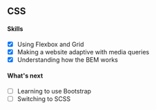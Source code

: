 ## CSS

#### Skills
- [X] Using Flexbox and Grid
- [X] Making a website adaptive with media queries
- [X] Understanding how the BEM works

#### What's next
- [ ] Learning to use Bootstrap  
- [ ] Switching to SCSS 
